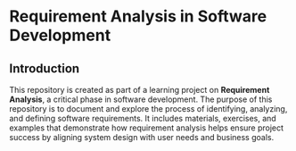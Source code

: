 # Requirement Analysis in Software Development

## Introduction
This repository is created as part of a learning project on **Requirement Analysis**, a critical phase in software development. The purpose of this repository is to document and explore the process of identifying, analyzing, and defining software requirements. It includes materials, exercises, and examples that demonstrate how requirement analysis helps ensure project success by aligning system design with user needs and business goals.
